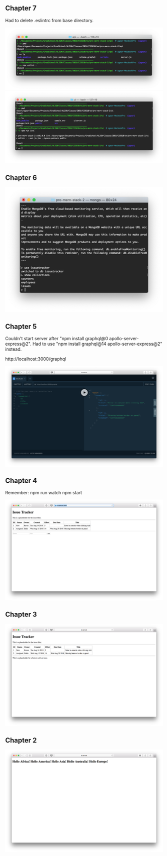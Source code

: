 ## Chapter 7

Had to delete .eslintrc from base directory.

![ch07](/readme_images/Ch07_1.png)
![ch07](/readme_images/Ch07_2.png)

## Chapter 6

![ch06](/readme_images/Ch06.png)

## Chapter 5

Couldn't start server after "npm install graphql@0 apollo-server-express@2". Had to use "npm install graphql@14 apollo-server-express@2" instead.

http://localhost:3000/graphql

![ch05](/readme_images/Ch05.png)

## Chapter 4

Remember: 
npm run watch
npm start

![ch04](/readme_images/Ch04.png)

## Chapter 3

![ch03](/readme_images/Ch03.png)

## Chapter 2

![ch02](/readme_images/Ch02.png)

